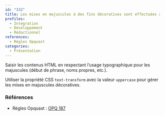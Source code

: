 ```yaml
---
id: "332"
title: Les mises en majuscules à des fins décoratives sont effectuées à l’aide des styles.
profiles:
  - Intégration
  - Développement
  - Rédactionnel
references:
  - Règles Opquast
categories:
  - Présentation
---
```


Saisir les contenus HTML en respectant l’usage typographique pour les majuscules (début de phrase, noms propres, etc.).

Utiliser la propriété CSS `text-transform` avec la valeur `uppercase` pour gérer les mises en majuscules décoratives.


### Références

* Règles Opquast : [OPQ 187](https://checklists.opquast.com/fr/assurance-qualite-web/les-mises-en-majuscules-a-des-fins-decoratives-sont-effectuees-a-laide-des-styles)
